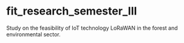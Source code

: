 # fit_research_semester_III
Study on the feasibility of IoT technology LoRaWAN in the forest and environmental sector.
